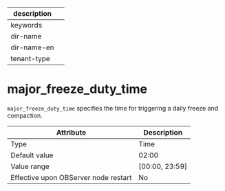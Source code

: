 |description||
|---|---|
|keywords||
|dir-name||
|dir-name-en||
|tenant-type||

# major_freeze_duty_time


`major_freeze_duty_time` specifies the time for triggering a daily freeze and compaction.


| **Attribute** | **Description** |
|------------------|------------------|
| Type | Time |
| Default value | 02:00 |
| Value range | \[00:00, 23:59\] |
| Effective upon OBServer node restart | No |



